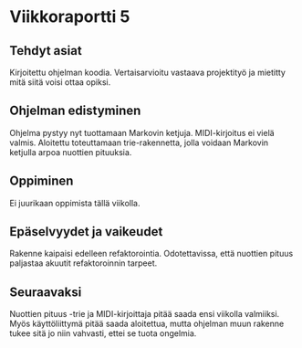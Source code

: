 # Viikkoraportti 5

## Tehdyt asiat
Kirjoitettu ohjelman koodia. Vertaisarvioitu vastaava projektityö ja mietitty mitä siitä voisi ottaa opiksi.

## Ohjelman edistyminen
Ohjelma pystyy nyt tuottamaan Markovin ketjuja. MIDI-kirjoitus ei vielä valmis. Aloitettu toteuttamaan trie-rakennetta, jolla voidaan Markovin ketjulla arpoa nuottien pituuksia.

## Oppiminen
Ei juurikaan oppimista tällä viikolla.

## Epäselvyydet ja vaikeudet
Rakenne kaipaisi edelleen refaktorointia. Odotettavissa, että nuottien pituus paljastaa akuutit refaktoroinnin tarpeet.

## Seuraavaksi
Nuottien pituus -trie ja MIDI-kirjoittaja pitää saada ensi viikolla valmiiksi. Myös käyttöliittymä pitää saada aloitettua, mutta ohjelman muun rakenne tukee sitä jo niin vahvasti, ettei se tuota ongelmia.
